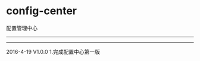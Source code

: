 # config-center
配置管理中心



-------------------------------------------------
-------------------------------------------------
2016-4-19 V1.0.0
1.完成配置中心第一版